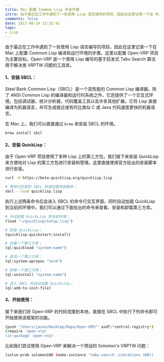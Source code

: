 ```yaml
---
title: Mac 配置 Commom Lisp 开发环境
intro: 由于最近在工作中遇到了一些使用 Lisp 语言编写的项目，因此在这里记录一下在 Mac 上配置 Common Lisp 编译和运行环境的步骤。这里以配置 Open-VRP 项目为主要目标。Open-VRP 是一个使用 Lisp 编写的基于启发式 Tabu Search 算法用于解决类 VRPTW 问题的工具库。
comments: false
date: 2017-06-29 13:32:42
tags:
- Lisp
---
```


由于最近在工作中遇到了一些使用 Lisp 语言编写的项目，因此在这里记录一下在 Mac 上配置 Common Lisp 编译和运行环境的步骤。这里以配置 Open-VRP 项目为主要目标。Open-VRP 是一个使用 Lisp 编写的基于启发式 Tabu Search 算法用于解决类 VRPTW 问题的工具库。

#### 1、安装 SBCL：

Steel Bank Common Lisp（SBCL）是一个高性能的 Common Lisp 编译器。除了 ANSI Common Lisp 的编译器和运行时系统之外，它还提供了一个交互式环境，包括调试器，统计分析器，代码覆盖工具以及许多其他扩展。它将 Lisp 直接编译为机器语言，并可生成接近或有时比类似 C 或 Java 代码速度更快的机器语言。

在 Mac 上，我们可以直接通过 `brew` 来安装 SBCL 的环境。

 
```bash
brew install sbcl
```

#### 2、安装 QuickLisp：

由于 Open-VRP 项目使用了多种 Lisp 上的第三方包，我们接下来安装 QuickLisp 来方便地对 Lisp 的第三方包进行安装和管理。这里直接使用官方给出的安装脚本进行安装。

 
```bash
curl -O https://beta.quicklisp.org/quicklisp.lisp

# 使用已安装的 SBCL 快速加载安装脚本；
sbcl --load quicklisp.lisp
```

执行上述两条命令后会进入 SBCL 的命令行交互界面，同时自动加载 QuickLisp 到当前的环境中。我们可以通过下面给出的命令来查看、安装和卸载第三方库。

```bash
# 手动加载 QuickLisp 到当前环境；
(load "~/quicklisp/setup.lisp")

# 安装 QuickLisp；
(quicklisp-quickstart:install)

# 加载一个第三方库；
(ql:quickload "system-name")

# 查找一个第三方库；
(ql:system-apropos "term")

# 卸载一个第三方库；
(ql:uninstall "system-name")

# 进入 SBCL 时自动加载 QuickLisp；
(ql:add-to-init-file)
```

#### 3、开始使用：

接下来我们将 Open-VRP 的代码克隆到本地，直接在 SBCL 中执行下列命令即可开始使用该框架的功能。

 
```bash
(push "/Users/jason/Desktop/Repo/Open-VRP/" asdf:*central-registry*)
(require 'open-vrp)
(in-package :open-vrp)
```

比如我们尝试使用 Open-VRP 来解决一个预设的 Solomon's VRPTW 问题：

 
```bash
(solve-prob solomon100 (make-instance 'tabu-search :iterations 100))
```
